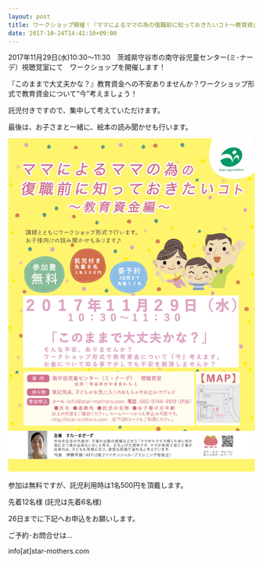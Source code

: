 ```yaml
---
layout: post
title: ワークショップ開催！『ママによるママの為の復職前に知っておきたいコト～教育資金編～』
date: 2017-10-24T14:41:10+09:00
---
```

2017年11月29日(水)10:30～11:30　茨城県守谷市の南守谷児童センター(ミ･ナーデ）視聴覚室にて　ワークショップを開催します！

『このままで大丈夫かな？』教育資金への不安ありませんか？ワークショップ形式で教育資金について“今”考えましょう！

託児付きですので、集中して考えていただけます。

最後は、お子さまと一緒に、絵本の読み聞かせも行います。  

![](/images/uploads/20171025-b91a36da3c1dc5dea01af67b8c31d9c8aaae004e7dccffa2e1b75917b49d78a2.jpg)  

参加は無料ですが、託児利用時は1名500円を頂戴します。

先着12名様 (託児は先着6名様)

26日までに下記へお申込をお願いします。

ご予約･お問合せは…

info\[at]star-mothers.com
